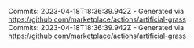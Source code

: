 Commits: 2023-04-18T18:36:39.942Z - Generated via https://github.com/marketplace/actions/artificial-grass
<br>
Commits: 2023-04-18T18:36:39.942Z - Generated via https://github.com/marketplace/actions/artificial-grass
<br>
